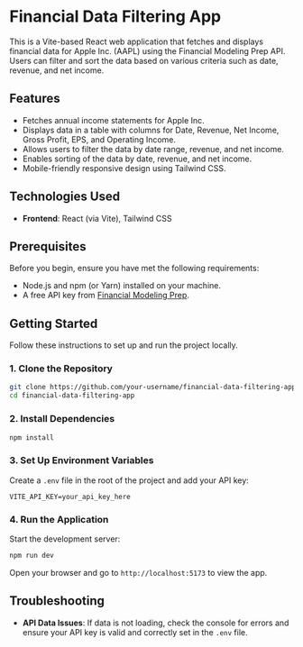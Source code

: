 # Financial Data Filtering App

This is a Vite-based React web application that fetches and displays financial data for Apple Inc. (AAPL) using the Financial Modeling Prep API. Users can filter and sort the data based on various criteria such as date, revenue, and net income.

## Features

- Fetches annual income statements for Apple Inc.
- Displays data in a table with columns for Date, Revenue, Net Income, Gross Profit, EPS, and Operating Income.
- Allows users to filter the data by date range, revenue, and net income.
- Enables sorting of the data by date, revenue, and net income.
- Mobile-friendly responsive design using Tailwind CSS.

## Technologies Used

- **Frontend**: React (via Vite), Tailwind CSS

## Prerequisites

Before you begin, ensure you have met the following requirements:

- Node.js and npm (or Yarn) installed on your machine.
- A free API key from [Financial Modeling Prep](https://financialmodelingprep.com/developer/docs/).

## Getting Started

Follow these instructions to set up and run the project locally.

### 1. Clone the Repository

```bash
git clone https://github.com/your-username/financial-data-filtering-app.git
cd financial-data-filtering-app
```

### 2. Install Dependencies

```bash
npm install
```

### 3. Set Up Environment Variables

Create a `.env` file in the root of the project and add your API key:

```env
VITE_API_KEY=your_api_key_here
```

### 4. Run the Application

Start the development server:

```bash
npm run dev
```

Open your browser and go to `http://localhost:5173` to view the app.

## Troubleshooting

- **API Data Issues**: If data is not loading, check the console for errors and ensure your API key is valid and correctly set in the `.env` file.
